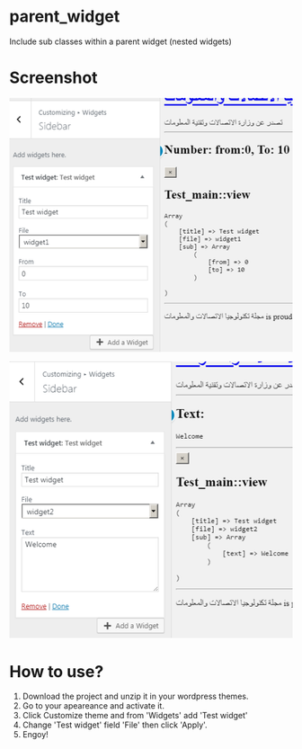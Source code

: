 # parent_widget
Include sub classes within a parent widget (nested widgets)

# Screenshot 
![1](https://github.com/hishamdalal/parent_widget/blob/master/screenshot/7.PNG?raw=true "Screenshot")

![2](https://github.com/hishamdalal/parent_widget/blob/master/screenshot/6.PNG?raw=true "Screenshot")


# How to use?
1. Download the project and unzip it in your wordpress themes.
2. Go to your apeareance and activate it.
3. Click Customize theme and from 'Widgets' add 'Test widget'
4. Change 'Test widget' field 'File' then click 'Apply'.
5. Engoy!
